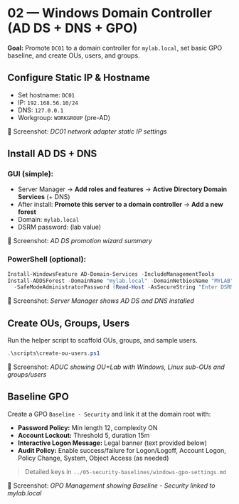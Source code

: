 # 02 — Windows Domain Controller (AD DS + DNS + GPO)

**Goal:** Promote `DC01` to a domain controller for `mylab.local`, set basic GPO baseline, and create OUs, users, and groups.

## Configure Static IP & Hostname
- Set hostname: `DC01`
- IP: `192.168.56.10/24`
- DNS: `127.0.0.1`
- Workgroup: `WORKGROUP` (pre-AD)

📸 Screenshot: *DC01 network adapter static IP settings*

## Install AD DS + DNS
### GUI (simple):
- Server Manager → **Add roles and features** → **Active Directory Domain Services** (+ DNS)
- After install: **Promote this server to a domain controller** → **Add a new forest**
- Domain: `mylab.local`
- DSRM password: (lab value)

📸 Screenshot: *AD DS promotion wizard summary*

### PowerShell (optional):
```powershell
Install-WindowsFeature AD-Domain-Services -IncludeManagementTools
Install-ADDSForest -DomainName "mylab.local" -DomainNetbiosName "MYLAB" -InstallDNS:$true `
  -SafeModeAdministratorPassword (Read-Host -AsSecureString "Enter DSRM password") -Force
```

📸 Screenshot: *Server Manager shows AD DS and DNS installed*

## Create OUs, Groups, Users
Run the helper script to scaffold OUs, groups, and sample users.

```powershell
.\scripts\create-ou-users.ps1
```

📸 Screenshot: *ADUC showing OU=Lab with Windows, Linux sub-OUs and groups/users*

## Baseline GPO
Create a GPO `Baseline - Security` and link it at the domain root with:
- **Password Policy:** Min length 12, complexity ON
- **Account Lockout:** Threshold 5, duration 15m
- **Interactive Logon Message:** Legal banner (text provided below)
- **Audit Policy:** Enable success/failure for Logon/Logoff, Account Logon, Policy Change, System, Object Access (as needed)

> Detailed keys in `../05-security-baselines/windows-gpo-settings.md`

📸 Screenshot: *GPO Management showing Baseline - Security linked to mylab.local*
